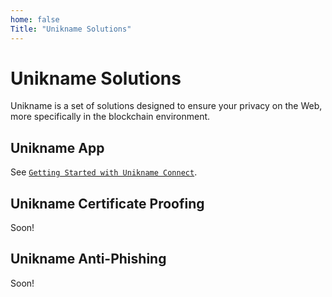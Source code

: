 ```yaml
---
home: false
Title: "Unikname Solutions"
---
```


# Unikname Solutions

Unikname is a set of solutions designed to ensure your privacy on the Web, more specifically in the blockchain environment.

## Unikname App
See [`Getting Started with Unikname Connect`](#GettingStartedWithUniknameConnect).

## Unikname Certificate Proofing
Soon!

## Unikname Anti-Phishing
Soon!

